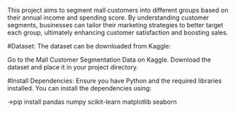 This project aims to segment mall customers into different groups based on their annual income and spending score. 
By understanding customer segments, businesses can tailor their marketing strategies to better target each group, ultimately enhancing customer satisfaction and boosting sales.

#Dataset:
The dataset can be downloaded from Kaggle:

Go to the Mall Customer Segmentation Data on Kaggle.
Download the dataset and place it in your project directory.

#Install Dependencies:
Ensure you have Python and the required libraries installed. You can install the dependencies using:

->pip install pandas numpy scikit-learn matplotlib seaborn
